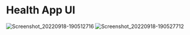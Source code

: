 # Health App UI

![Screenshot_20220918-190512716](https://user-images.githubusercontent.com/71622834/190904983-eac472ac-dcdc-4369-8eaf-cf3713261cb8.jpg)
![Screenshot_20220918-190527712](https://user-images.githubusercontent.com/71622834/190904985-99946621-10d4-4043-8b94-80d1c596af9f.jpg)
